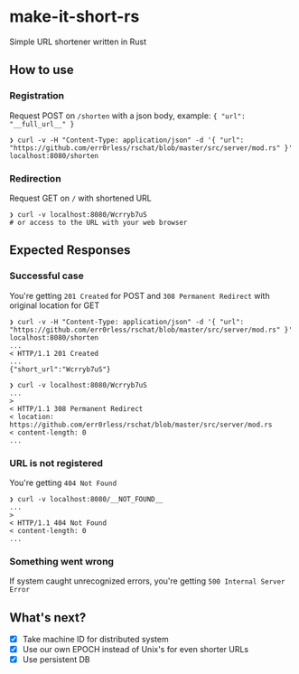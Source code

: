 # make-it-short-rs
Simple URL shortener written in Rust

## How to use
### Registration
Request POST on `/shorten` with a json body, example: `{ "url": "__full_url__" }`
```shell
❯ curl -v -H "Content-Type: application/json" -d '{ "url": "https://github.com/err0rless/rschat/blob/master/src/server/mod.rs" }' localhost:8080/shorten
```

### Redirection
Request GET on `/` with shortened URL
```shell
❯ curl -v localhost:8080/Wcrryb7uS
# or access to the URL with your web browser
```

## Expected Responses
### Successful case
You're getting `201 Created` for POST and `308 Permanent Redirect` with original location for GET
```shell
❯ curl -v -H "Content-Type: application/json" -d '{ "url": "https://github.com/err0rless/rschat/blob/master/src/server/mod.rs" }' localhost:8080/shorten
...
< HTTP/1.1 201 Created
...
{"short_url":"Wcrryb7uS"}

❯ curl -v localhost:8080/Wcrryb7uS
...
>
< HTTP/1.1 308 Permanent Redirect
< location: https://github.com/err0rless/rschat/blob/master/src/server/mod.rs
< content-length: 0
...
```

### URL is not registered
You're getting `404 Not Found`
```shell
❯ curl -v localhost:8080/__NOT_FOUND__
...
>
< HTTP/1.1 404 Not Found
< content-length: 0
...
```

### Something went wrong
If system caught unrecognized errors, you're getting `500 Internal Server Error`

## What's next?
- [x] Take machine ID for distributed system
- [x] Use our own EPOCH instead of Unix's for even shorter URLs
- [x] Use persistent DB
